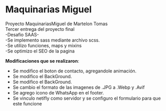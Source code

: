 # Maquinarias Miguel
Proyecto MaquinariasMiguel de Martelon Tomas <br>
Tercer entrega del proyecto final <br>
-Desafio SAAS-<br>
-Se implemento sass mediante archivo scss. <br>
-Se utilizo funciones, maps y mixins <br>
-Se optimizo el SEO de la pagina

<Strong>Modificaciones que se realizaron</Strong>: 
  <br>
<div>
  <ul>
    <li>Se modifico el boton de contacto, agregandole animación.</li>
    <li>Se modifico el BackGround.</li>
    <li>Se modifico el BackGround.</li>
    <li>Se cambio el formato de las imagenes de .JPG a .Webp y .Avif</li>
    <li>Se agrego icono de WhatsApp en el footer.</li>
    <li>Se vinculo netifly como servidor y se configuro el formulario para que este funcione</li>







